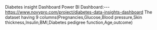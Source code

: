 Diabetes insight Dashboard 
Power BI Dashboard:--- https://www.novypro.com/project/diabetes-data-insights-dashboard
The dataset having 9 columns(Pregnancies,Glucose,Blood pressure,Skin thickness,Insulin,BMI,Diabetes pedigree function,Age,outcome)


